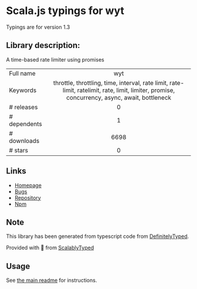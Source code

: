 
# Scala.js typings for wyt

Typings are for version 1.3

## Library description:
A time-based rate limiter using promises

|                    |                 |
| ------------------ | :-------------: |
| Full name          | wyt |
| Keywords           | throttle, throttling, time, interval, rate limit, rate-limit, ratelimit, rate, limit, limiter, promise, concurrency, async, await, bottleneck |
| # releases         | 0 |
| # dependents       | 1 |
| # downloads        | 6698 |
| # stars            | 0 |

## Links
- [Homepage](https://github.com/maxkueng/wyt)
- [Bugs](https://github.com/maxkueng/wyt/issues)
- [Repository](https://github.com/maxkueng/wyt)
- [Npm](https://www.npmjs.com/package/wyt)
    


## Note
This library has been generated from typescript code from [DefinitelyTyped](https://definitelytyped.org).

Provided with :purple_heart: from [ScalablyTyped](https://github.com/oyvindberg/ScalablyTyped)

## Usage
See [the main readme](../../readme.md) for instructions.


